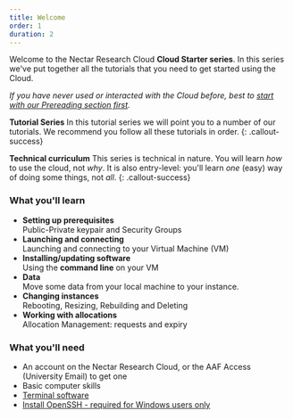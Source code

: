 ```yaml
---
title: Welcome
order: 1
duration: 2
---
```


Welcome to the Nectar Research Cloud **Cloud Starter series**. In this series we've put together all the tutorials that you need to get started using the Cloud.

*If you have never used or interacted with the Cloud before, best to [start with our Prereading section first](https://tutorials.rc.nectar.org.au/prereading/01-overview).*

**Tutorial Series**
In this tutorial series we will point you to a number of our tutorials. We recommend you follow all these tutorials in order.
{: .callout-success}

**Technical curriculum**
This series is technical in nature. You will learn *how* to use the cloud, not *why*. It is also entry-level: you'll learn *one* (easy) way of doing some things, not *all*.
{: .callout-success}

### What you'll learn

- **Setting up prerequisites**<br/>
  Public-Private keypair and Security Groups
- **Launching and connecting**<br/>
  Launching and connecting to your Virtual Machine (VM)
- **Installing/updating software**<br/> Using the **command line** on your VM
- **Data**<br/>
  Move some data from your local machine to your instance.
- **Changing instances**<br/>
  Rebooting, Resizing, Rebuilding and Deleting
- **Working with allocations**<br/>
  Allocation Management: requests and expiry

### What you'll need

- An account on the Nectar Research Cloud, or the AAF Access (University Email) to get one
- Basic computer skills
- [Terminal software](https://support.ehelp.edu.au/support/solutions/articles/6000223964-terminal-software)
- [Install OpenSSH - required for Windows users only](https://docs.microsoft.com/en-us/windows-server/administration/openssh/openssh_install_firstuse)

